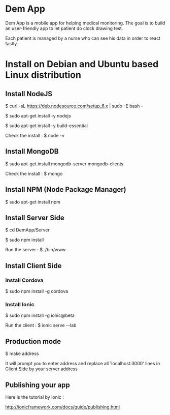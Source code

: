 # Dem App

Dem App is a mobile app for helping medical monitoring.
The goal is to build an user-friendly app to let patient do clock drawing test.

Each patient is managed by a nurse who can see his data in order to react fastly.

# Install on Debian and Ubuntu based Linux distribution

## Install NodeJS

$ curl -sL https://deb.nodesource.com/setup_6.x | sudo -E bash -

$ sudo apt-get install -y nodejs

$ sudo apt-get install -y build-essential

Check the install :
$ node -v

## Install MongoDB

$ sudo apt-get install mongodb-server mongodb-clients

Check the install :
$ mongo

## Install NPM (Node Package Manager)

$ sudo apt-get install npm

## Install Server Side

$ cd DemApp/Server

$ sudo npm install

Run the server :
$ ./bin/www


## Install Client Side

### Install Cordova

$ sudo npm install -g cordova

### Install Ionic

$ sudo npm install -g ionic@beta

Run the client :
$ ionic serve --lab

## Production mode
$ make address

It will prompt you to enter address and replace all 'localhost:3000' lines in Client Side by your server address

## Publishing your app

Here is the tutorial by ionic :

http://ionicframework.com/docs/guide/publishing.html



